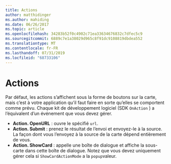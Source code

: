 ```yaml
---
title: Actions
author: matthidinger
ms.author: mahiding
ms.date: 06/26/2017
ms.topic: article
ms.openlocfilehash: 34283b52f0c4902c71ea33634676832c7dfec5c9
ms.sourcegitcommit: 6889c7e1a38029d965c8f91dc9108819dbdea552
ms.translationtype: MT
ms.contentlocale: fr-FR
ms.lasthandoff: 07/31/2019
ms.locfileid: "68733106"
---
```

# <a name="actions"></a>Actions

Par défaut, les actions s’affichent sous la forme de boutons sur la carte, mais c’est à votre application qu’il faut faire en sorte qu’elles se comportent comme prévu. Chaque kit de développement logiciel (SDK `OnAction` ) a l’équivalent d’un événement que vous devez gérer.

* **Action. OpenURL** : ouvre le spécifié `url`.  
* **Action. Submit** : prenez le résultat de l’envoi et envoyez-le à la source. La façon dont vous l’envoyez à la source de la carte dépend entièrement de vous.
* **Action. ShowCard** : appelle une boîte de dialogue et affiche la sous-carte dans cette boîte de dialogue. Notez que vous devez uniquement gérer cela si `ShowCardActionMode` a la `popup`valeur.